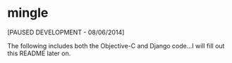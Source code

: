 mingle
======
[PAUSED DEVELOPMENT - 08/06/2014]

The following includes both the Objective-C and Django code...I will fill out this README later on.
